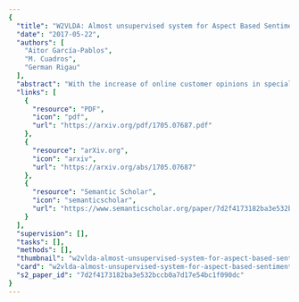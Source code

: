 ```yaml
---
{
  "title": "W2VLDA: Almost unsupervised system for Aspect Based Sentiment Analysis",
  "date": "2017-05-22",
  "authors": [
    "Aitor García-Pablos",
    "M. Cuadros",
    "German Rigau"
  ],
  "abstract": "With the increase of online customer opinions in specialised websites and social networks, the necessity of automatic systems to help to organise and classify customer reviews by domain-specific aspect/categories and sentiment polarity is more important than ever. Supervised approaches to Aspect Based Sentiment Analysis obtain good results for the domain/language their are trained on, but having manually labelled data for training supervised systems for all domains and languages are usually very costly and time consuming. In this work we describe W2VLDA, an almost unsupervised system based on topic modelling, that combined with some other unsupervised methods and a minimal configuration, performs aspect/category classifiation, aspect-terms/opinion-words separation and sentiment polarity classification for any given domain and language. We evaluate the performance of the aspect and sentiment classification in the multilingual SemEval 2016 task 5 (ABSA) dataset. We show competitive results for several languages (English, Spanish, French and Dutch) and domains (hotels, restaurants, electronic-devices).",
  "links": [
    {
      "resource": "PDF",
      "icon": "pdf",
      "url": "https://arxiv.org/pdf/1705.07687.pdf"
    },
    {
      "resource": "arXiv.org",
      "icon": "arxiv",
      "url": "https://arxiv.org/abs/1705.07687"
    },
    {
      "resource": "Semantic Scholar",
      "icon": "semanticscholar",
      "url": "https://www.semanticscholar.org/paper/7d2f4173182ba3e532bccb0a7d17e54bc1f090dc"
    }
  ],
  "supervision": [],
  "tasks": [],
  "methods": [],
  "thumbnail": "w2vlda-almost-unsupervised-system-for-aspect-based-sentiment-analysis-thumb.jpg",
  "card": "w2vlda-almost-unsupervised-system-for-aspect-based-sentiment-analysis-card.jpg",
  "s2_paper_id": "7d2f4173182ba3e532bccb0a7d17e54bc1f090dc"
}
---
```


